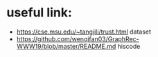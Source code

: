 # useful link:
- https://cse.msu.edu/~tangjili/trust.html dataset
- https://github.com/wenqifan03/GraphRec-WWW19/blob/master/README.md hiscode
